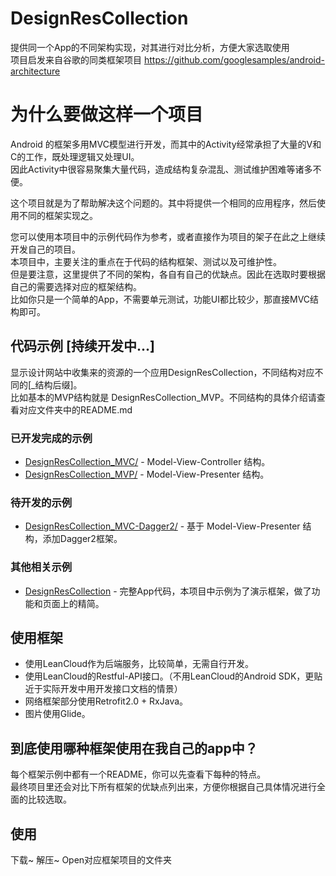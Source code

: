 # DesignResCollection
  提供同一个App的不同架构实现，对其进行对比分析，方便大家选取使用  
  项目启发来自谷歌的同类框架项目 https://github.com/googlesamples/android-architecture  
  
  
# 为什么要做这样一个项目 

  Android 的框架多用MVC模型进行开发，而其中的Activity经常承担了大量的V和C的工作，既处理逻辑又处理UI。  
因此Activity中很容易聚集大量代码，造成结构复杂混乱、测试维护困难等诸多不便。  
  
  这个项目就是为了帮助解决这个问题的。其中将提供一个相同的应用程序，然后使用不同的框架实现之。  

  您可以使用本项目中的示例代码作为参考，或者直接作为项目的架子在此之上继续开发自己的项目。  
本项目中，主要关注的重点在于代码的结构框架、测试以及可维护性。  
但是要注意，这里提供了不同的架构，各自有自己的优缺点。因此在选取时要根据自己的需要选择对应的框架结构。  
比如你只是一个简单的App，不需要单元测试，功能UI都比较少，那直接MVC结构即可。  
  
  
## 代码示例 [持续开发中...]

  显示设计网站中收集来的资源的一个应用DesignResCollection，不同结构对应不同的[_结构后缀]。  
比如基本的MVP结构就是 DesignResCollection_MVP。不同结构的具体介绍请查看对应文件夹中的README.md  
  
  
### 已开发完成的示例

  * [DesignResCollection_MVC/](https://github.com/boredream/DesignResCollection/tree/master/DesignResCollection_MVC) - Model-View-Controller 结构。
  * [DesignResCollection_MVP/](https://github.com/boredream/DesignResCollection/tree/master/DesignResCollection_MVP) - Model-View-Presenter 结构。
  
### 待开发的示例
  * [DesignResCollection_MVC-Dagger2/](https://github.com/boredream/DesignResCollection/tree/master/DesignResCollection_MVP-Dagger2) - 基于 Model-View-Presenter 结构，添加Dagger2框架。
  
### 其他相关示例
  * [DesignResCollection](https://github.com/boredream/DesignResCollectionApp) - 完整App代码，本项目中示例为了演示框架，做了功能和页面上的精简。

  
## 使用框架

  * 使用LeanCloud作为后端服务，比较简单，无需自行开发。  
  * 使用LeanCloud的Restful-API接口。（不用LeanCloud的Android SDK，更贴近于实际开发中用开发接口文档的情景）  
  * 网络框架部分使用Retrofit2.0 + RxJava。  
  * 图片使用Glide。  
  
  
## 到底使用哪种框架使用在我自己的app中？

  每个框架示例中都有一个README，你可以先查看下每种的特点。  
最终项目里还会对比下所有框架的优缺点列出来，方便你根据自己具体情况进行全面的比较选取。  
  
  
## 使用

下载~ 解压~ Open对应框架项目的文件夹

